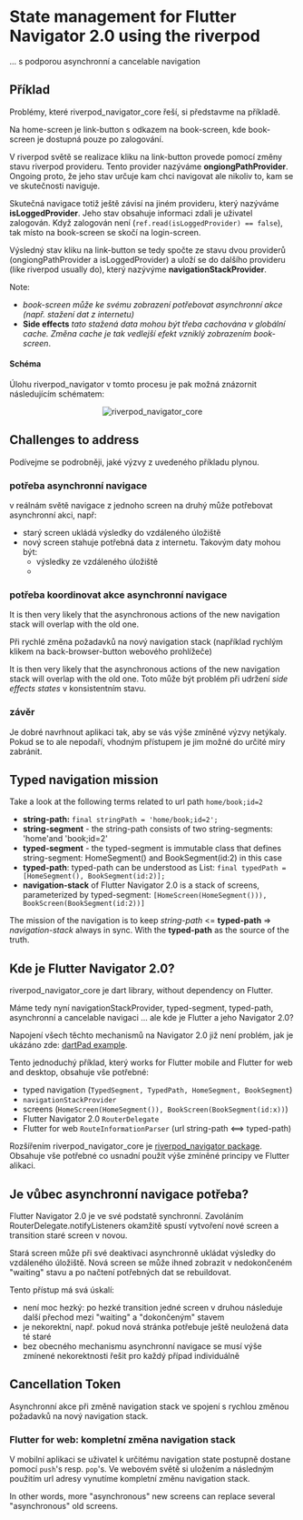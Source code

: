 # State management for Flutter Navigator 2.0 using the riverpod

... s podporou asynchronní a cancelable navigation

## Příklad

Problémy, které riverpod_navigator_core řeší, si představme na příkladě.

Na home-screen je link-button s odkazem na book-screen, kde book-screen je dostupná pouze po zalogování.

V riverpod světě se realizace kliku na link-button provede pomocí změny stavu riverpod provideru. 
Tento provider nazýváme **ongiongPathProvider**. 
Ongoing proto, že jeho stav určuje kam chci navigovat ale nikoliv to, kam se ve skutečnosti naviguje.

Skutečná navigace totiž ještě závisí na jiném provideru, který nazýváme **isLoggedProvider**.
Jeho stav obsahuje informaci zdali je uživatel zalogován. 
Když zalogován není (```ref.read(isLoggedProvider) == false```), tak místo na book-screen se skočí na login-screen.

Výsledný stav kliku na link-button se tedy spočte ze stavu dvou providerů (ongiongPathProvider a isLoggedProvider) 
a uloží se do dalšího provideru (like riverpod usually do), který nazývýme **navigationStackProvider**.

Note: 
- *book-screen může ke svému zobrazení potřebovat asynchronní akce (např. stažení dat z internetu)*
- **Side effects**
*tato stažená data mohou být třeba cachována v globální cache. Změna cache je tak vedlejší efekt vzniklý zobrazením book-screen*.


#### Schéma

Úlohu riverpod_navigator v tomto procesu je pak možná znázornit následujícím schématem:

<p align="center">
<img src="https://github.com/PavelPZ/riverpod_navigator/blob/main/packages/riverpod_navigator_core/README.png" alt="riverpod_navigator_core" />
</p>

## Challenges to address

Podívejme se podrobněji, jaké výzvy z uvedeného příkladu plynou.

### potřeba asynchronní navigace<br/>
v reálnám světě navigace z jednoho screen na druhý může potřebovat asynchronní akci, např:

- starý screen ukládá výsledky do vzdáleného úložiště 
- nový screen stahuje potřebná data z internetu. Takovým daty mohou být:
  - výsledky ze vzdáleného úložiště
  - 

### potřeba koordinovat akce asynchronní navigace


It is then very likely that the asynchronous actions of the new navigation stack will overlap with the old one.

Při rychlé změna požadavků na nový navigation stack (například rychlým klikem na back-browser-button webového prohlížeče)

It is then very likely that the asynchronous actions of the new navigation stack will overlap with the old one.
Toto může být problém při udržení *side effects states* v konsistentním stavu.

### závěr

Je dobré navrhnout aplikaci tak, aby se vás výše zmíněné výzvy netýkaly.
Pokud se to ale nepodaří, vhodným přístupem je jim možné do určité míry zabránit.

## Typed navigation mission

Take a look at the following terms related to url path ```home/book;id=2```

- **string-path:** ```final stringPath = 'home/book;id=2';```
- **string-segment** - the string-path consists of two string-segments: 'home'and 'book;id=2'
- **typed-segment** - the typed-segment is immutable class that defines string-segment: HomeSegment() and BookSegment(id:2) in this case
- **typed-path**: typed-path can be understood as List<typed-segment>: ```final typedPath = [HomeSegment(), BookSegment(id:2)];```
- **navigation-stack** of Flutter Navigator 2.0 is a stack of screens, parameterized by typed-segment:
  ```[HomeScreen(HomeSegment())), BookScreen(BookSegment(id:2))]```

The mission of the navigation is to keep *string-path* <= **typed-path** => *navigation-stack* always in sync.
With the **typed-path** as the source of the truth.

## Kde je Flutter Navigator 2.0?

riverpod_navigator_core je dart library, without dependency on Flutter. 

Máme tedy nyní navigationStackProvider, typed-segment, typed-path, asynchronní a cancelable navigaci ... ale kde je Flutter a jeho Navigator 2.0?

Napojení všech těchto mechanismů na Navigator 2.0 již není problém, jak je ukázáno zde: [dartPad example](https://dartpad.dev/?id=970ba56347a19d86ccafeb551b013fd3).

Tento jednoduchý příklad, který works for Flutter mobile and Flutter for web and desktop, obsahuje vše potřebné:
- typed navigation (```TypedSegment, TypedPath, HomeSegment, BookSegment```)
- ```navigationStackProvider```
- screens (```HomeScreen(HomeSegment()), BookScreen(BookSegment(id:x))```)
- Flutter Navigator 2.0 ```RouterDelegate```
- Flutter for web ```RouteInformationParser``` (url string-path <==> typed-path)

Rozšířením riverpod_navigator_core je [riverpod_navigator package](https://pub.dev/packages/riverpod_navigator). 
Obsahuje vše potřebné co usnadní použít výše zmíněné principy ve Flutter alikaci.

## Je vůbec asynchronní navigace potřeba?

Flutter Navigator 2.0 je ve své podstatě synchronní. 
Zavoláním RouterDelegate.notifyListeners okamžitě spustí vytvoření nové screen a transition staré screen v novou.

Stará screen může při své deaktivaci asynchronně ukládat výsledky do vzdáleného úložiště.
Nová screen se může ihned zobrazit v nedokončeném "waiting" stavu a po načtení potřebných dat se rebuildovat.

Tento přístup má svá úskalí:
- není moc hezký: po hezké transition jedné screen v druhou následuje další přechod mezi "waiting" a "dokončeným" stavem
- je nekorektní, např. pokud nová stránka potřebuje ještě neuložená data té staré
- bez obecného mechanismu asynchronní navigace se musí výše zmínené nekorektnosti řešit pro každý případ individuálně 

## Cancellation Token

Asynchronní akce při změně navigation stack ve spojení s rychlou změnou požadavků na nový navigation stack.






### Flutter for web: kompletní změna navigation stack

V mobilní aplikaci se uživatel k určitému navigation state postupně dostane pomocí ```push```'s resp. ```pop```'s.
Ve webovém světě si uložením a následným použitím url adresy vynutíme kompletní změnu navigation stack.

In other words, more "asynchronous" new screens can replace several "asynchronous" old screens.

